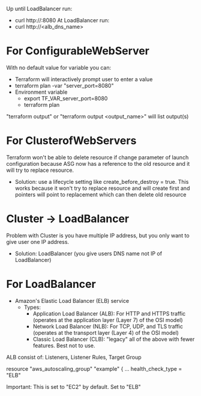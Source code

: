 Up until LoadBalancer run:
  + curl http://<ipaddress>:8080
At LoadBalancer run:
  + curl http://<alb_dns_name>

# For ConfigurableWebServer

With no default value for variable you can:
  + Terraform will interactively prompt user to enter a value
  + terraform plan -var "server_port=8080"
  + Environment variable
    + export TF_VAR_server_port=8080
    + terraform plan

"terraform output" or "terraform output <output_name>" will list output(s)

# For ClusterofWebServers

Terraform won't be able to delete resource if change parameter of launch configuration because ASG now has a reference to the old resource and it will try to replace resource.
  * Solution: use a lifecycle setting like create_before_destroy = true. This works because it won't try to replace resource and will create first and pointers will point to replacement which can then delete old resource

# Cluster -> LoadBalancer

Problem with Cluster is you have multiple IP address, but you only want to give user one IP address. 
  * Solution: LoadBalancer (you give users DNS name not IP of LoadBalancer)

# For LoadBalancer

  + Amazon's Elastic Load Balancer (ELB) service
    - Types:
        * Application Load Balancer (ALB): For HTTP and HTTPS traffic (operates at the application layer (Layer 7) of the OSI model)
        * Network Load Balancer (NLB): For TCP, UDP, and TLS traffic (operates at the transport layer (Layer 4) of the OSI model)
        * Classic Load Balancer (CLB): "legacy" all of the above with fewer features. Best not to use.


ALB consist of: Listeners, Listener Rules, Target Group

resource "aws_autoscaling_group" "example" {
    ...
    health_check_type = "ELB"

  Important: This is set to "EC2" by default. Set to "ELB"


